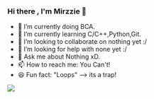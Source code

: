 ### Hi there , I'm Mirzzie 👋






- 🔭 I’m currently doing BCA.
- 🌱 I’m currently learning C/C++,Python,Git.
- 👯 I’m looking to collaborate on nothing yet :/
- 🤔 I’m looking for help with none yet :/
- 💬 Ask me about Nothing xD.
- 📫 How to reach me: You Can't! 
- 😆 Fun fact: "Loops" --> its a trap! 



<img src = "https://github-readme-stats.vercel.app/api?username=Mirzzie&&show_icons=true&title_color=ffffff&icon_color=bb2acf&text_color=daf7dc&bg_color=151515" >
